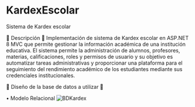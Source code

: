# KardexEscolar
Sistema de Kardex escolar

🧩 Descripción 🧩
Implementación de sistema de Kardex escolar en ASP.NET 8 MVC que permite gestionar la información académica de una institución educativa.
El sistema permite la administración de alumnos, profesores, materias, calificaciones, roles y permisos de usuario y su objetivo es 
automatizar tareas administrativas y proporcionar una plataforma para el seguimiento del rendimiento académico de los estudiantes 
mediante sus credenciales institucionales.

💾 Diseño de la base de datos a utilizar 💾

• Modelo Relacional
![BDKardex](https://github.com/user-attachments/assets/192b6030-b720-4057-ac2c-ab0cd24dd4a9)
